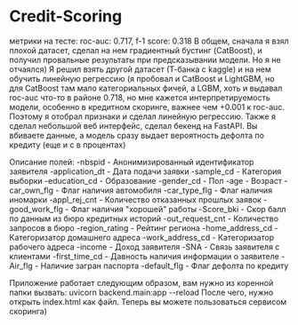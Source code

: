 # Credit-Scoring

метрики на тесте: roc-auc: 0.717, f-1 score: 0.318
В общем, сначала я взял плохой датасет, сделал на нем градиентный бустинг (CatBoost), и получил провальные результаты при предсказывании модели. Но я не отчаялся)
Я решил взять другой датасет (Т-банка с kaggle) и на нем обучить линейную регрессию (я пробовал и CatBoost и LightGBM, но для CatBoost там мало категориальных фичей, а LGBM, хоть и выдавал roc-auc что-то в районе 0.718, но мне кажется интерпретируемость модели, особенно в кредитном скоринге, важнее чем +0.001 к roc-auc. Поэтому я отобрал признаки и сделал линейную регрессию. Также я сделал небольшой веб интерфейс, сделал бекенд на FastAPI. Вы вбиваете данные, а модель сразу выдает вероятность дефолта по кредиту (еще и с в процентах) 

Описание полей:
  -nbspid - Анонимизированный идентификатор заявителя
  -application_dt - Дата подачи заявки
  -sample_cd - Категория выборки
  -education_cd - Образование
  -gender_cd - Пол
  -age - Возраст
  -car_own_flg - Флаг наличия автомобиля
  -car_type_flg - Флаг наличия иномарки
  -appl_rej_cnt - Количество отказанных прошлых заявок
  -good_work_flg - Флаг наличия "хорошей" работы
  -Score_bki - Скор балл по данным из бюро кредитных историй
  -out_request_cnt - Количество запросов в бюро
  -region_rating - Рейтинг региона
  -home_address_cd - Категоризатор домашнего адреса
  -work_address_cd - Категоризатор рабочего адреса
  -income - Доход заявителя
  -SNA - Связь заявителя с клиентами
  -first_time_cd - Давность наличия информации о заявителе
  -Air_flg - Наличие загран паспорта
  -default_flg - Флаг дефолта по кредиту

Приложение работает следующим образом, вам нужно из коренной папки вызвать: uvicorn backend.main:app --reload
После чего, нужно открыть index.html как файл.
Теперь вы можете пользоваться сервисом скоринга)
